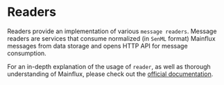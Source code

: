 # Readers

Readers provide an implementation of various `message readers`.
Message readers are services that consume normalized (in `SenML` format)
Mainflux messages from data storage and opens HTTP API for message consumption.

For an in-depth explanation of the usage of `reader`, as well as thorough
understanding of Mainflux, please check out the [official documentation][doc].

[doc]: https://docs.mainflux.io
